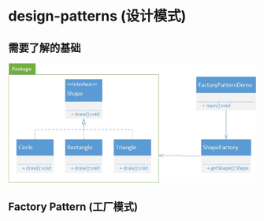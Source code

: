 # design-patterns (设计模式)  

## 需要了解的基础
![Image](https://raw.githubusercontent.com/Rickyzcm/design-patterns/master/%E5%B7%A5%E5%8E%82%E6%A8%A1%E5%BC%8F--Shape.jpg)

## Factory Pattern (工厂模式)
